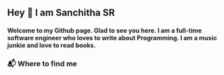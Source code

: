 ## Hey 👋 I am Sanchitha SR

#### Welcome to my Github page. Glad to see you here. I am a full-time software engineer who loves to write about Programming. I am a music junkie and love to read books. 
  
### 📬 Where to find me
    


<!--
**Sanchithasharma/sanchithasharma** is a ✨ _special_ ✨ repository because its `README.md` (this file) appears on your GitHub profile.

Here are some ideas to get you started:

- 🔭 I’m currently working on ...
- 🌱 I’m currently learning ...
- 👯 I’m looking to collaborate on ...
- 🤔 I’m looking for help with ...
- 💬 Ask me about ...
- 📫 How to reach me: ...
- 😄 Pronouns: ...
- ⚡ Fun fact: ...
-->

